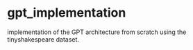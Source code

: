 # gpt_implementation
implementation of the GPT architecture from scratch using the tinyshakespeare dataset. 
